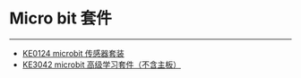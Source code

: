 # Micro bit 套件
---

* [KE0124 microbit 传感器套装](https://www.keyesrobot.cn/projects/KE0124/en/latest/)
* [KE3042 microbit 高级学习套件（不含主板）](https://www.keyesrobot.cn/projects/KE3042/en/latest/)











